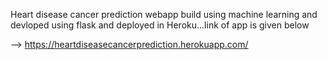 Heart disease cancer prediction webapp build using machine learning and devloped using flask and deployed in Heroku...link of app is given below

-->  https://heartdiseasecancerprediction.herokuapp.com/


